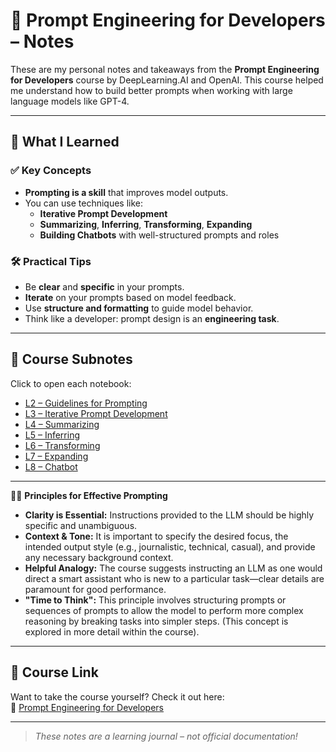 # 🧠 Prompt Engineering for Developers – Notes

These are my personal notes and takeaways from the **Prompt Engineering for Developers** course by DeepLearning.AI and OpenAI. This course helped me understand how to build better prompts when working with large language models like GPT-4.

---

## 📘 What I Learned

### ✅ Key Concepts
- **Prompting is a skill** that improves model outputs.
- You can use techniques like:
  - **Iterative Prompt Development**
  - **Summarizing**, **Inferring**, **Transforming**, **Expanding**
  - **Building Chatbots** with well-structured prompts and roles

### 🛠️ Practical Tips
- Be **clear** and **specific** in your prompts.
- **Iterate** on your prompts based on model feedback.
- Use **structure and formatting** to guide model behavior.
- Think like a developer: prompt design is an **engineering task**.

---

## 📂 Course Subnotes

Click to open each notebook:

- [L2 – Guidelines for Prompting](l2-guidelines-for-prompting.ipynb)
- [L3 – Iterative Prompt Development](l3-iterative-prompt-development.ipynb)
- [L4 – Summarizing](l4-summarizing.ipynb)
- [L5 – Inferring](l5-inferring.ipynb)
- [L6 – Transforming](l6-transforming.ipynb)
- [L7 – Expanding](l7-expanding.ipynb)
- [L8 – Chatbot](l8-chatbot.ipynb)

---

🧑‍🏫 **Principles for Effective Prompting**
* **Clarity is Essential:** Instructions provided to the LLM should be highly specific and unambiguous.
* **Context & Tone:** It is important to specify the desired focus, the intended output style (e.g., journalistic, technical, casual), and provide any necessary background context.
* **Helpful Analogy:** The course suggests instructing an LLM as one would direct a smart assistant who is new to a particular task—clear details are paramount for good performance.
* **"Time to Think":** This principle involves structuring prompts or sequences of prompts to allow the model to perform more complex reasoning by breaking tasks into simpler steps. (This concept is explored in more detail within the course).


---

## 🚀 Course Link

Want to take the course yourself? Check it out here:  
🔗 [Prompt Engineering for Developers](https://learn.deeplearning.ai/chatgpt-prompt-eng)

---

> _These notes are a learning journal – not official documentation!_   
